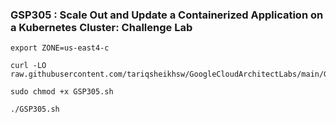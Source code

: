 ### GSP305 :  Scale Out and Update a Containerized Application on a Kubernetes Cluster: Challenge Lab 

```
export ZONE=us-east4-c
```

```
curl -LO raw.githubusercontent.com/tariqsheikhsw/GoogleCloudArchitectLabs/main/GSP305.sh

sudo chmod +x GSP305.sh

./GSP305.sh
```
